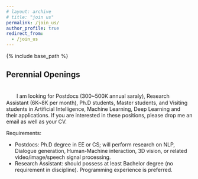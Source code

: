 ```yaml
---
# layout: archive
# title: "join us"
permalink: /join_us/
author_profile: true
redirect_from:
  - /join_us
---
```


{% include base_path %}

Perennial Openings
----------
<br />
　　I am looking for Postdocs (300~500K annual saraly), Research Assistant (6K~8K per month), Ph.D students, Master students, and Visiting students in Artificial Intelligence, Machine Learning, Deep Learning and their applications. If you are interested in these positions, please drop me an email as well as your CV.

Requirements:
* Postdocs: Ph.D degree in EE or CS; will perform research on NLP, Dialogue generation, Human-Machine interaction, 3D vision, or related video/image/speech signal processing.
* Research Assistant: should possess at least Bachelor degree (no requirement in discipline). Programming experience is preferred.

